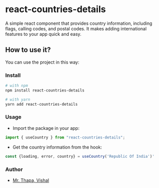 # react-countries-details

A simple react component that provides country information, including flags, calling codes, and postal codes. It makes adding international features to your app quick and easy.

## How to use it?

You can use the project in this way:

### Install

```bash
# with npm
npm install react-countries-details

# with yarn
yarn add react-countries-details
```

### Usage

- Import the package in your app:

```js
import { useCountry } from "react-countries-details";
```

- Get the country information from the hook:

```js
const {loading, error, country} = useCountry('Republic Of India')'
```

### Author

- [Mr. Thapa, Vishal](https://vishalthapa.netlify.app/)
